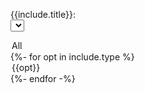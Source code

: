 <span class="nav-selection">{{include.title}}:<br/>
<select class="select_{{include.type_name}}s nav-selection-dropdowns" onchange="toggle_visibility(this.options[this.selectedIndex].value)">
<option value="all" selected="selected">All</option>
{%- for opt in include.type %}
<option value="{{include.type_name}}{{opt}}">{{opt}}</option>
{%- endfor -%}
</select>
</span>
